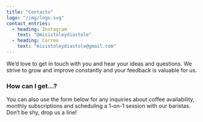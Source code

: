 ```yaml
---
title: "Contacto"
logo: "/img/logo.svg"
contact_entries:
  - heading: Instagram
    text: "@misistoleydiastole"
  - heading: Correo
    text: "misistoleydiastole@gmail.com"
---
```


We’d love to get in touch with you and hear your ideas and
questions. We strive to grow and improve constantly and your feedback
is valuable for us.

<h3 class="f4 b lh-title mb2">How can I get…?</h3>

You can also use the form below for any inquiries about coffee
availability, monthly subscriptions and scheduling a 1-on-1 session
with our baristas. Don’t be shy, drop us a line!
